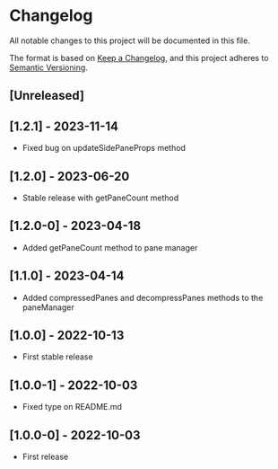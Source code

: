 # Changelog
All notable changes to this project will be documented in this file.

The format is based on [Keep a Changelog](https://keepachangelog.com/en/1.0.0/),
and this project adheres to [Semantic Versioning](https://semver.org/spec/v2.0.0.html).

## [Unreleased]

## [1.2.1] - 2023-11-14
- Fixed bug on updateSidePaneProps method

## [1.2.0] - 2023-06-20
- Stable release with getPaneCount method

## [1.2.0-0] - 2023-04-18
- Added getPaneCount method to pane manager

## [1.1.0] - 2023-04-14
- Added compressedPanes and decompressPanes methods to the paneManager

## [1.0.0] - 2022-10-13
- First stable release 

## [1.0.0-1] - 2022-10-03
- Fixed type on README.md

## [1.0.0-0] - 2022-10-03
- First release
